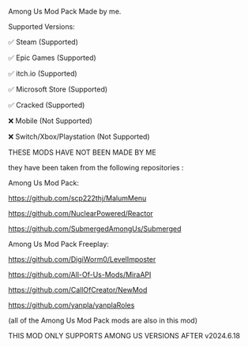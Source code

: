 Among Us Mod Pack Made by me.

Supported Versions:

✅ Steam (Supported)

✅ Epic Games (Supported)

✅ itch.io (Supported)

✅ Microsoft Store (Supported)

✅ Cracked (Supported)

❌ Mobile (Not Supported)

❌ Switch/Xbox/Playstation (Not Supported)

THESE MODS HAVE NOT BEEN MADE BY ME

they have been taken from the following repositories :

Among Us Mod Pack:

https://github.com/scp222thj/MalumMenu

https://github.com/NuclearPowered/Reactor

https://github.com/SubmergedAmongUs/Submerged

Among Us Mod Pack Freeplay:

https://github.com/DigiWorm0/LevelImposter

https://github.com/All-Of-Us-Mods/MiraAPI

https://github.com/CallOfCreator/NewMod

https://github.com/yanpla/yanplaRoles

(all of the Among Us Mod Pack mods are also in this mod) 

THIS MOD ONLY SUPPORTS AMONG US VERSIONS AFTER v2024.6.18
